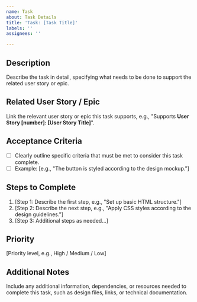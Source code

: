 ```yaml
---
name: Task
about: Task Details
title: 'Task: [Task Title]'
labels: ''
assignees: ''

---
```


## Description
Describe the task in detail, specifying what needs to be done to support the related user story or epic.

## Related User Story / Epic
Link the relevant user story or epic this task supports, e.g., "Supports **User Story [number]: [User Story Title]**".

## Acceptance Criteria
- [ ] Clearly outline specific criteria that must be met to consider this task complete.
- [ ] Example: [e.g., "The button is styled according to the design mockup."]

## Steps to Complete
1. [Step 1: Describe the first step, e.g., "Set up basic HTML structure."]
2. [Step 2: Describe the next step, e.g., "Apply CSS styles according to the design guidelines."]
3. [Step 3: Additional steps as needed...]

## Priority
[Priority level, e.g., High / Medium / Low]

## Additional Notes
Include any additional information, dependencies, or resources needed to complete this task, such as design files, links, or technical documentation.
